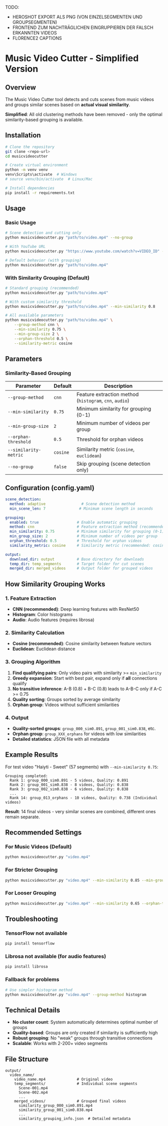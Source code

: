 TODO:
- HEROSHOT EXPORT ALS PNG (VON EINZELSEGMENTEN UND GROUPSEGMENTEN)
- FRONTEND ZUM NACHTRÄGLICHEN EINGRUPPIEREN DER FALSCH ERKANNTEN VIDEOS
- FLORENCE2 CAPTIONS


# Music Video Cutter - Simplified Version

## Overview

The Music Video Cutter tool detects and cuts scenes from music videos and groups similar scenes based on **actual visual similarity**. 

**Simplified**: All old clustering methods have been removed - only the optimal similarity-based grouping is available.

## Installation

```bash
# Clone the repository
git clone <repo-url>
cd musicvideocutter

# Create virtual environment
python -m venv venv
venv\Scripts\activate  # Windows
# source venv/bin/activate  # Linux/Mac

# Install dependencies
pip install -r requirements.txt
```

## Usage

### Basic Usage
```bash
# Scene detection and cutting only
python musicvideocutter.py "path/to/video.mp4" --no-group

# With YouTube URL
python musicvideocutter.py "https://www.youtube.com/watch?v=VIDEO_ID" --no-group

# Default behavior (with grouping)
python musicvideocutter.py "path/to/video.mp4"
```

### With Similarity Grouping (Default)
```bash
# Standard grouping (recommended)
python musicvideocutter.py "path/to/video.mp4"

# With custom similarity threshold
python musicvideocutter.py "path/to/video.mp4" --min-similarity 0.8

# All available parameters
python musicvideocutter.py "path/to/video.mp4" \
    --group-method cnn \
    --min-similarity 0.75 \
    --min-group-size 2 \
    --orphan-threshold 0.5 \
    --similarity-metric cosine
```

## Parameters

### Similarity-Based Grouping

| Parameter | Default | Description |
|-----------|---------|-------------|
| `--group-method` | `cnn` | Feature extraction method (`histogram`, `cnn`, `audio`) |
| `--min-similarity` | `0.75` | Minimum similarity for grouping (0-1) |
| `--min-group-size` | `2` | Minimum number of videos per group |
| `--orphan-threshold` | `0.5` | Threshold for orphan videos |
| `--similarity-metric` | `cosine` | Similarity metric (`cosine`, `euclidean`) |
| `--no-group` | `false` | Skip grouping (scene detection only) |

## Configuration (config.yaml)

```yaml
scene_detection:
  method: adaptive                # Scene detection method
  min_scene_len: 7               # Minimum scene length in seconds

grouping:
  enabled: true                 # Enable automatic grouping
  method: cnn                   # Feature extraction method (recommended: cnn)
  min_similarity: 0.75          # Minimum similarity for grouping (0-1)
  min_group_size: 2             # Minimum number of videos per group
  orphan_threshold: 0.5         # Threshold for orphan videos
  similarity_metric: cosine     # Similarity metric (recommended: cosine)

output:
  download_dir: output          # Base directory for downloads
  temp_dir: temp_segments       # Target folder for cut scenes
  merged_dir: merged_videos     # Output folder for grouped videos
```

## How Similarity Grouping Works

### 1. Feature Extraction
- **CNN (recommended)**: Deep learning features with ResNet50
- **Histogram**: Color histograms
- **Audio**: Audio features (requires librosa)

### 2. Similarity Calculation
- **Cosine (recommended)**: Cosine similarity between feature vectors
- **Euclidean**: Euclidean distance

### 3. Grouping Algorithm
1. **Find qualifying pairs**: Only video pairs with similarity >= `min_similarity`
2. **Greedy expansion**: Start with best pair, expand only if **all** connections qualify
3. **No transitive inference**: A-B (0.8) + B-C (0.8) leads to A-B-C only if A-C >= 0.75
4. **Quality sorting**: Groups sorted by average similarity
5. **Orphan group**: Videos without sufficient similarities

### 4. Output
- **Quality-sorted groups**: `group_000_sim0.891`, `group_001_sim0.838`, etc.
- **Orphan group**: `group_XXX_orphans` for videos with low similarities
- **Detailed statistics**: JSON file with all metadata

## Example Results

For test video "Haiyti - Sweet" (57 segments) with `--min-similarity 0.75`:

```
Grouping completed:
  Rank 1: group_000_sim0.891 - 5 videos, Quality: 0.891
  Rank 2: group_001_sim0.838 - 8 videos, Quality: 0.838
  Rank 3: group_002_sim0.838 - 6 videos, Quality: 0.838
  ...
  Rank 14: group_013_orphans - 10 videos, Quality: 0.738 (Individual videos)
```

**Result**: 14 final videos - very similar scenes are combined, different ones remain separate.

## Recommended Settings

### For Music Videos (Default)
```bash
python musicvideocutter.py "video.mp4"
```

### For Stricter Grouping
```bash
python musicvideocutter.py "video.mp4" --min-similarity 0.85 --min-group-size 3
```

### For Looser Grouping
```bash
python musicvideocutter.py "video.mp4" --min-similarity 0.65 --orphan-threshold 0.4
```

## Troubleshooting

### TensorFlow not available
```bash
pip install tensorflow
```

### Librosa not available (for audio features)
```bash
pip install librosa
```

### Fallback for problems
```bash
# Use simpler histogram method
python musicvideocutter.py "video.mp4" --group-method histogram
```

## Technical Details

- **No cluster count**: System automatically determines optimal number of groups
- **Quality-based**: Groups are only created if similarity is sufficiently high
- **Robust grouping**: No "weak" groups through transitive connections
- **Scalable**: Works with 2-200+ video segments

## File Structure

```
output/
  video_name/
    video_name.mp4              # Original video
    temp_segments/              # Individual scene segments
      Scene-001.mp4
      Scene-002.mp4
      ...
    merged_videos/              # Grouped final videos
      similarity_group_000_sim0.891.mp4
      similarity_group_001_sim0.838.mp4
      ...
      similarity_grouping_info.json  # Detailed metadata
```
